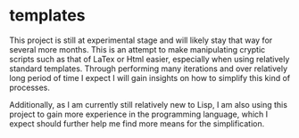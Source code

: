 # templates
This project is still at experimental stage and will likely stay that way for several more months. This is an attempt to make manipulating cryptic scripts such as that of LaTex or Html easier, especially when using relatively standard templates. Through performing many iterations and over relatively long period of time I expect I will gain insights on how to simplify this kind of processes.

Additionally, as I am currently still relatively new to Lisp, I am also using this project to gain more experience in the programming language, which I expect should further help me find more means for the simplification.  
